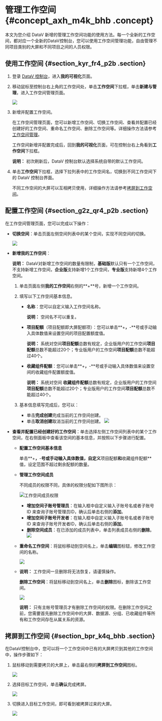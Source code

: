 # 管理工作空间 {#concept_axh_m4k_bhb .concept}

本文为您介绍 DataV 新增的管理工作空间功能的使用方法。每一个全新的工作空间，都对应一个全新的DataV控制台，您可以使用工作空间管理功能，自由管理不同项目类别的大屏和不同项目之间的人员权限。

## 使用工作空间 {#section_kyr_fr4_p2b .section}

1.  登录 [DataV 控制台](https://datav.aliyun.com/)，进入**我的可视化**页面。
2.  移动鼠标至控制台右上角的工作空间处，单击**工作空间**下拉框，单击**新建与管理**，进入工作空间管理页面。

    ![](http://static-aliyun-doc.oss-cn-hangzhou.aliyuncs.com/assets/img/136649/155781816040657_zh-CN.png)

3.  新增并配置工作空间。

    在工作空间管理页面，您可以新增工作空间、切换工作空间、查看并配置已经创建好的工作空间、重命名工作空间、删除工作空间等。详细操作方法请参考[工作空间管理](#)。

    工作空间新增并配置完成后，回到**我的可视化**页面，可在控制台右上角看到**工作空间**下拉框。

    **说明：** 初次刷新后，DataV 控制台默认选择系统自带的默认工作空间。

4.  单击**工作空间**下拉框，选择下拉列表中的工作空间名，切换到不同工作空间下的 DataV 控制台界面。

    不同工作空间的大屏可以互相拷贝使用，详细操作方法请参考[拷屏到工作空间](#)。


## 配置工作空间 {#section_g2z_qr4_p2b .section}

在工作空间管理页面，您可以完成以下操作：

-   **切换空间**：单击页面左侧空间列表中的某个空间，实现不同空间的切换。

    ![](http://static-aliyun-doc.oss-cn-hangzhou.aliyuncs.com/assets/img/136649/155781816040690_zh-CN.png)

-   **新增我的工作空间**：

    **说明：** DataV对新增工作空间的数量有限制，**基础版**默认只有一个工作空间，不支持新增工作空间，**企业版**支持新增1个工作空间，**专业版**支持新增4个工作空间。

    1.  单击页面左侧**我的工作空间**右侧的**+**号，新增一个工作空间。
    2.  填写以下工作空间基本信息。
        -   **名称**：您可以自定义输入工作空间名称。

            **说明：** 空间名不可以重复。

        -   **项目配额**（项目配额即大屏配额项）：您可以单击**+**，**-**号或手动输入具体数值来设置空间的项目配置额度值。

            **说明：** 系统对空间**项目配额**总数有规定，企业版用户的工作空间**项目配额**总数不能超过20个；专业版用户的工作空间**项目配额**总数不能超过40个。

        -   **收藏组件配额**：您可以单击**+**，**-**号或手动输入具体数值来设置空间的收藏组件配置额度值。

            **说明：** 系统对空间 **收藏组件配额**总数有规定，企业版用户的工作空间**项目配额**总数不能超过20个；专业版用户的工作空间**项目配额**总数不能超过40个。

    3.  基本信息填写完成后，您可以：
        -   单击**完成创建**完成当前的工作空间创建。
        -   单击**取消创建**取消当前的工作空间创建。
    ![](http://static-aliyun-doc.oss-cn-hangzhou.aliyuncs.com/assets/img/136649/155781816040669_zh-CN.png)

-   **查看并配置已经创建好的工作空间**：单击选择左侧工作空间列表中的某个工作空间，在右侧面板中查看该空间的基本信息，并按照以下步骤进行配置。
    -   **配置工作空间基本信息** 

        单击**+**，**-**号或手动输入具体数值，自定义**项目配额**和**收藏组件配额**值，设定范围不超过剩余配额的数量。

    -   **管理工作空间成员** 

        不同成员的权限不同，具体的权限分配如下图所示：

        ![工作空间成员权限](http://static-aliyun-doc.oss-cn-hangzhou.aliyuncs.com/assets/img/136649/155781816040947_zh-CN.png)

        -   **增加空间子账号管理员**：在输入框中自定义输入子账号名或者子账号 ID 来查询子账号管理员ID，确认后单击右侧的**添加**。
        -   **增加空间子账号开发者**：在输入框中自定义输入子账号名或者子账号 ID 来查询子账号开发者ID，确认后单击右侧的**添加**。
        -   **删除空间成员**：在已添加的成员列表中，单击列表成员右侧的**删除**。
        ![](http://static-aliyun-doc.oss-cn-hangzhou.aliyuncs.com/assets/img/136649/155781816040670_zh-CN.png)

    -   **重命名工作空间**：将鼠标移动到空间名上，单击**编辑**图标钮，修改工作空间的名称。

        ![](http://static-aliyun-doc.oss-cn-hangzhou.aliyuncs.com/assets/img/136649/155781816040671_zh-CN.png)

    -   **说明：** 工作空间一旦删除将无法恢复，请谨慎操作。

         **删除工作空间**：将鼠标移动到空间名上，单击**删除**图标，删除该工作空间。

        ![](http://static-aliyun-doc.oss-cn-hangzhou.aliyuncs.com/assets/img/136649/155781816040672_zh-CN.png)

        **说明：** 只有主帐号管理员才有删除工作空间的权限。在删除工作空间之前，您需要首先删除工作空间中的大屏、数据源、分组、已收藏组件等所有和工作空间存在从属关系的资源。


## 拷屏到工作空间 {#section_bpr_k4q_bhb .section}

在DataV控制台中，您可以将一个工作空间中已有的大屏拷贝到其他的工作空间中，操作步骤如下：

1.  鼠标移动到需要拷贝的大屏上，单击最右侧的**拷屏到工作空间**图标。

    ![](http://static-aliyun-doc.oss-cn-hangzhou.aliyuncs.com/assets/img/136649/155781816040694_zh-CN.png)

2.  选择目标工作空间，单击**确认**完成拷屏。

    ![](http://static-aliyun-doc.oss-cn-hangzhou.aliyuncs.com/assets/img/136649/155781816040699_zh-CN.png)

3.  切换进入目标工作空间，即可看到被拷屏过来的大屏。

    ![](http://static-aliyun-doc.oss-cn-hangzhou.aliyuncs.com/assets/img/136649/155781816040700_zh-CN.png)


